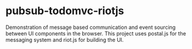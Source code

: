 # pubsub-todomvc-riotjs
Demonstration of message based communication and event sourcing between UI components in the browser.
This project uses postal.js for the messaging system and riot.js for building the UI.
